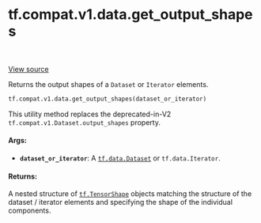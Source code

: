 <div itemscope itemtype="http://developers.google.com/ReferenceObject">
<meta itemprop="name" content="tf.compat.v1.data.get_output_shapes" />
<meta itemprop="path" content="Stable" />
</div>

# tf.compat.v1.data.get_output_shapes

<!-- Insert buttons -->

<table class="tfo-notebook-buttons tfo-api" align="left">
</table>

<a target="_blank" href="/code/stable/tensorflow/python/data/ops/dataset_ops.py">View source</a>



<!-- Start diff -->
Returns the output shapes of a `Dataset` or `Iterator` elements.

``` python
tf.compat.v1.data.get_output_shapes(dataset_or_iterator)
```



<!-- Placeholder for "Used in" -->

This utility method replaces the deprecated-in-V2
`tf.compat.v1.Dataset.output_shapes` property.

#### Args:


* <b>`dataset_or_iterator`</b>: A <a href="../../../../tf/data/Dataset.md"><code>tf.data.Dataset</code></a> or `tf.data.Iterator`.


#### Returns:

A nested structure of <a href="../../../../tf/TensorShape.md"><code>tf.TensorShape</code></a> objects matching the structure of
the dataset / iterator elements and specifying the shape of the individual
components.
